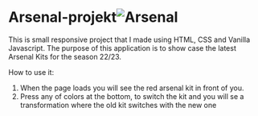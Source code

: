 # Arsenal-projekt![Arsenal](https://user-images.githubusercontent.com/62610254/182556669-2ed69eb7-2391-435c-9655-341094e471fe.jpg)

This is small responsive project that I made using HTML, CSS and Vanilla Javascript.
The purpose of this application is to show case the latest Arsenal Kits for the season 22/23.

How to use it:

1. When the page loads you will see the red arsenal kit in front of you.
2. Press any of colors at the bottom, to switch the kit and you will se a transformation where the old kit switches with the new one
